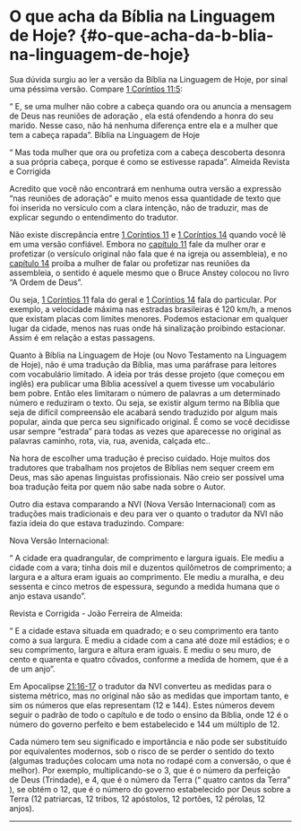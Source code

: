 # O que acha da Bíblia na Linguagem de Hoje? {#o-que-acha-da-b-blia-na-linguagem-de-hoje}

Sua dúvida surgiu ao ler a versão da Bíblia na Linguagem de Hoje, por sinal uma péssima versão. Compare [1 Coríntios 11:5](http://bibliaonline.com.br/acf/1co/11/5):

“ E, se uma mulher não cobre a cabeça quando ora ou anuncia a mensagem de Deus nas reuniões de adoração , ela está ofendendo a honra do seu marido. Nesse caso, não há nenhuma diferença entre ela e a mulher que tem a cabeça rapada”. Bíblia na Linguagem de Hoje

“ Mas toda mulher que ora ou profetiza com a cabeça descoberta desonra a sua própria cabeça, porque é como se estivesse rapada”. Almeida Revista e Corrigida

Acredito que você não encontrará em nenhuma outra versão a expressão “nas reuniões de adoração” e muito menos essa quantidade de texto que foi inserida no versículo com a clara intenção, não de traduzir, mas de explicar segundo o entendimento do tradutor.

Não existe discrepância entre [1 Coríntios 11](http://bibliaonline.com.br/acf/1co/11) e [1 Coríntios 14](http://bibliaonline.com.br/acf/1co/14) quando você lê em uma versão confiável. Embora no [capítulo 11](http://bibliaonline.com.br/acf/1co/11) fale da mulher orar e profetizar (o versículo original não fala que é na igreja ou assembleia), e no [capítulo 14](http://bibliaonline.com.br/acf/1co/14) proíba a mulher de falar ou profetizar nas reuniões da assembleia, o sentido é aquele mesmo que o Bruce Anstey colocou no livro “A Ordem de Deus”.

Ou seja, [1 Coríntios 11](http://bibliaonline.com.br/acf/1co/11) fala do geral e [1 Coríntios 14](http://bibliaonline.com.br/acf/1co/14) fala do particular. Por exemplo, a velocidade máxima nas estradas brasileiras é 120 km/h, a menos que existam placas com limites menores. Podemos estacionar em qualquer lugar da cidade, menos nas ruas onde há sinalização proibindo estacionar. Assim é em relação a estas passagens.

Quanto à Bíblia na Linguagem de Hoje (ou Novo Testamento na Linguagem de Hoje), não é uma tradução da Bíblia, mas uma paráfrase para leitores com vocabulário limitado. A ideia por trás desse projeto (que começou em inglês) era publicar uma Bíblia acessível a quem tivesse um vocabulário bem pobre. Então eles limitaram o número de palavras a um determinado número e reduziram o texto. Ou seja, se existir algum termo na Bíblia que seja de difícil compreensão ele acabará sendo traduzido por algum mais popular, ainda que perca seu significado original. É como se você decidisse usar sempre “estrada” para todas as vezes que aparecesse no original as palavras caminho, rota, via, rua, avenida, calçada etc..

Na hora de escolher uma tradução é preciso cuidado. Hoje muitos dos tradutores que trabalham nos projetos de Bíblias nem sequer creem em Deus, mas são apenas linguistas profissionais. Não creio ser possível uma boa tradução feita por quem não sabe nada sobre o Autor.

Outro dia estava comparando a NVI (Nova Versão Internacional) com as traduções mais tradicionais e deu para ver o quanto o tradutor da NVI não fazia ideia do que estava traduzindo. Compare:

Nova Versão Internacional:

“ A cidade era quadrangular, de comprimento e largura iguais. Ele mediu a cidade com a vara; tinha dois mil e duzentos quilômetros de comprimento; a largura e a altura eram iguais ao comprimento. Ele mediu a muralha, e deu sessenta e cinco metros de espessura, segundo a medida humana que o anjo estava usando”.

Revista e Corrigida - João Ferreira de Almeida:

“ E a cidade estava situada em quadrado; e o seu comprimento era tanto como a sua largura. E mediu a cidade com a cana até doze mil estádios; e o seu comprimento, largura e altura eram iguais. E mediu o seu muro, de cento e quarenta e quatro côvados, conforme a medida de homem, que é a de um anjo”.

Em Apocalipse [21:16-17](http://bibliaonline.com.br/acf/ap/21/16-17) o tradutor da NVI converteu as medidas para o sistema métrico, mas no original não são as medidas que importam tanto, e sim os números que elas representam (12 e 144). Estes números devem seguir o padrão de todo o capítulo e de todo o ensino da Bíblia, onde 12 é o número do governo perfeito e bem estabelecido e 144 um múltiplo de 12.

Cada número tem seu significado e importância e não pode ser substituído por equivalentes modernos, sob o risco de se perder o sentido do texto (algumas traduções colocam uma nota no rodapé com a conversão, o que é melhor). Por exemplo, multiplicando-se o 3, que é o número da perfeição de Deus (Trindade), e 4, que é o número da Terra (“ quatro cantos da Terra” ), se obtém o 12, que é o número do governo estabelecido por Deus sobre a Terra (12 patriarcas, 12 tribos, 12 apóstolos, 12 portões, 12 pérolas, 12 anjos).

*****